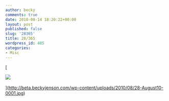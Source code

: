 ```yaml
---
author: becky
comments: true
date: 2010-08-14 18:20:22+00:00
layout: post
published: false
slug: '28365'
title: 28/365
wordpress_id: 485
categories:
- Misc
---
```


[


![](http://beta.beckyjenson.com/wp-content/uploads/2010/08/28-August10-0001.jpg) 

](http://beta.beckyjenson.com/wp-content/uploads/2010/08/28-August10-0001.jpg)

